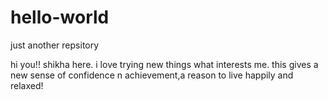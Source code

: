 # hello-world
just another repsitory

hi you!!
shikha here. i love trying new things what interests me. this gives a new sense of confidence n 
achievement,a reason to live happily and relaxed!
